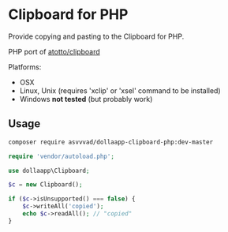 # Clipboard for PHP
Provide copying and pasting to the Clipboard for PHP.

PHP port of [atotto/clipboard](https://github.com/atotto/clipboard)

Platforms:

* OSX
* Linux, Unix (requires 'xclip' or 'xsel' command to be installed)
* Windows **not tested** (but probably work)

## Usage

```bash
composer require asvvvad/dollaapp-clipboard-php:dev-master
```

```php
require 'vendor/autoload.php';

use dollaapp\Clipboard;

$c = new Clipboard();

if ($c->isUnsupported() === false) {
	$c->writeAll('copied');
	echo $c->readAll(); // "copied"
}

```
